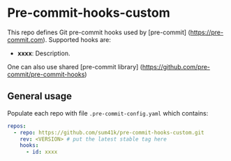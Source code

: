# Pre-commit-hooks-custom

This repo defines Git pre-commit hooks used by [pre-commit] (https://pre-commit.com). Supported hooks are:
* **xxxx**: Description.

One can also use shared [pre-commit library] (https://github.com/pre-commit/pre-commit-hooks)

## General usage

Populate each repo with file `.pre-commit-config.yaml` which contains:

```yaml
repos:
  - repo: https://github.com/sum41k/pre-commit-hooks-custom.git
    rev: <VERSION> # put the latest stable tag here
    hooks:
      - id: xxxx
```
